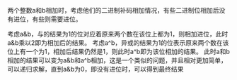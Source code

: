 两个整数a和b相加时，考虑他们的二进制补码相加情况，有些二进制位相加后没有进位，有些则需要进位。

考虑a&b，与的结果为1的位对应着原来两个数在该位上都为1，则相加进位，此时a&b乘以2即为相加后的结果。
考虑a^b，异或的结果为1的位表示原来两个数在该位上有一个为1，相加后结果仍然是1，则此时a^b即为该位相加的结果。
此时a和b相加的结果可以变为a&b和a^b相加，这是一个类似的问题，并且相对更加简单，可以递归求解，直到a&b为0，即没有进位时，可以得到最终结果